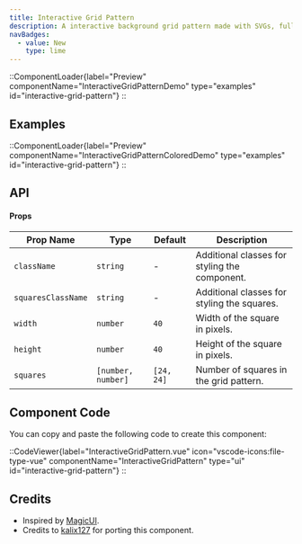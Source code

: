 ```yaml
---
title: Interactive Grid Pattern
description: A interactive background grid pattern made with SVGs, fully customizable.
navBadges:
  - value: New
    type: lime
---
```


::ComponentLoader{label="Preview" componentName="InteractiveGridPatternDemo" type="examples" id="interactive-grid-pattern"}
::

## Examples

::ComponentLoader{label="Preview" componentName="InteractiveGridPatternColoredDemo" type="examples" id="interactive-grid-pattern"}
::

## API

#### Props

| Prop Name          | Type               | Default    | Description                                   |
| ------------------ | ------------------ | ---------- | --------------------------------------------- |
| `className`        | `string`           | -          | Additional classes for styling the component. |
| `squaresClassName` | `string`           | -          | Additional classes for styling the squares.   |
| `width`            | `number`           | `40`       | Width of the square in pixels.                |
| `height`           | `number`           | `40`       | Height of the square in pixels.               |
| `squares`          | `[number, number]` | `[24, 24]` | Number of squares in the grid pattern.        |

## Component Code

You can copy and paste the following code to create this component:

::CodeViewer{label="InteractiveGridPattern.vue" icon="vscode-icons:file-type-vue" componentName="InteractiveGridPattern" type="ui" id="interactive-grid-pattern"}
::

## Credits

- Inspired by [MagicUI](https://magicui.design/docs/components/interactive-grid-pattern).
- Credits to [kalix127](https://github.com/kalix127) for porting this component.
